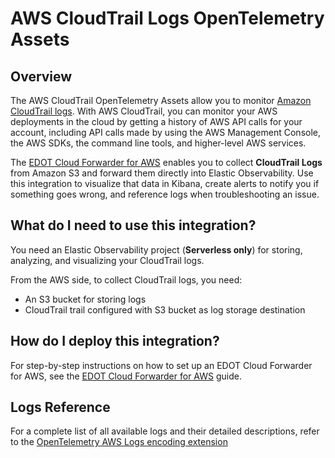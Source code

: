 # AWS CloudTrail Logs OpenTelemetry Assets

## Overview

The AWS CloudTrail OpenTelemetry Assets allow you to monitor [Amazon CloudTrail logs](https://docs.aws.amazon.com/cloudtrail/). With AWS CloudTrail, you can monitor your AWS deployments in the cloud by getting a history of AWS API calls for your account, including API calls made by using the AWS Management Console, the AWS SDKs, the command line tools, and higher-level AWS services.

The [EDOT Cloud Forwarder for AWS](https://www.elastic.co/docs/reference/opentelemetry/edot-cloud-forwarder/aws) enables you to collect **CloudTrail Logs** from Amazon S3 and forward them directly into Elastic Observability. Use this integration to visualize that data in Kibana, create alerts to notify you if something goes wrong, and reference logs when troubleshooting an issue.

## What do I need to use this integration?

You need an Elastic Observability project (**Serverless only**) for storing, analyzing, and visualizing your CloudTrail logs.

From the AWS side, to collect CloudTrail logs, you need:

- An S3 bucket for storing logs
- CloudTrail trail configured with S3 bucket as log storage destination

## How do I deploy this integration?

For step-by-step instructions on how to set up an EDOT Cloud Forwarder for AWS, see the
[EDOT Cloud Forwarder for AWS](https://www.elastic.co/docs/reference/opentelemetry/edot-cloud-forwarder/aws) guide.

## Logs Reference

For a complete list of all available logs and their detailed descriptions, refer to the [OpenTelemetry AWS Logs encoding extension](https://github.com/open-telemetry/opentelemetry-collector-contrib/tree/main/extension/encoding/awslogsencodingextension#cloudtrail-log-record-fields)